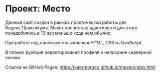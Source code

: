 # Проект: Место

Данный сайт создан в рамках практической работы для Яндекс.Практикума. Макет полностью адаптивен и для этого понадобилось в 10 раз меньше кода чем обычно.

При работе над проектом пользовался *HTML*, *CSS* и *JavaScript*.

В планах функция редактирования профиля и написание серверной логики.

Ссылка на GitHub Pages: https://kaermorgan.github.io/mesto/index.html
